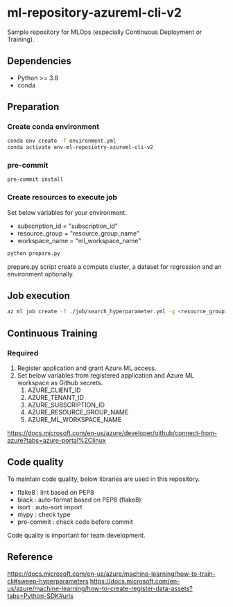 # ml-repository-azureml-cli-v2

Sample repository for MLOps (especially Continuous Deployment or Training).

## Dependencies

- Python >= 3.8
- conda

## Preparation

### Create conda environment

```bash
conda env create -f environment.yml
conda activate env-ml-reposiotry-azureml-cli-v2
```

### pre-commit

```bash
pre-commit install
```

### Create resources to execute job

Set below variables for your environment.

- subscription_id = "subscription_id"
- resource_group = "resource_group_name"
- workspace_name = "ml_workspace_name"

```bash
python prepare.py
```

prepare.py script create a compute cluster, a dataset for regression and an environment optionally.

## Job execution

```bash
az ml job create -f ./job/search_hyperparameter.yml -g <resource_group> -w <ml_workspace>
```

## Continuous Training

### Required

1. Register application and grant Azure ML access.
1. Set below variables from registered application and Azure ML workspace as Github secrets.
   1. AZURE_CLIENT_ID
   1. AZURE_TENANT_ID
   1. AZURE_SUBSCRIPTION_ID
   1. AZURE_RESOURCE_GROUP_NAME
   1. AZURE_ML_WORKSPACE_NAME

https://docs.microsoft.com/en-us/azure/developer/github/connect-from-azure?tabs=azure-portal%2Clinux

## Code quality

To maintain code quality, below libraries are used in this repository.

- flake8 : lint based on PEP8
- black : auto-format based on PEP8 (flake8)
- isort : auto-sort import
- mypy : check type
- pre-commit : check code before commit

Code quality is important for team development.

## Reference

https://docs.microsoft.com/en-us/azure/machine-learning/how-to-train-cli#sweep-hyperparameters
https://docs.microsoft.com/en-us/azure/machine-learning/how-to-create-register-data-assets?tabs=Python-SDK#uris
